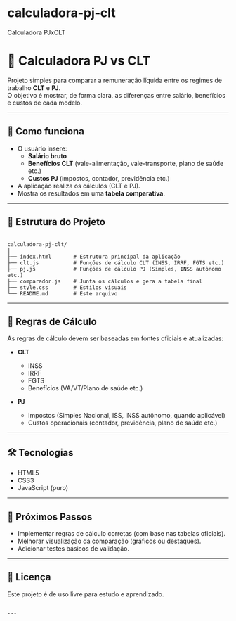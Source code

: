 # calculadora-pj-clt
Calculadora PJxCLT
# 🧮 Calculadora PJ vs CLT

Projeto simples para comparar a remuneração líquida entre os regimes de trabalho **CLT** e **PJ**.  
O objetivo é mostrar, de forma clara, as diferenças entre salário, benefícios e custos de cada modelo.

---

## 🚀 Como funciona
- O usuário insere:
  - **Salário bruto**
  - **Benefícios CLT** (vale-alimentação, vale-transporte, plano de saúde etc.)
  - **Custos PJ** (impostos, contador, previdência etc.)
- A aplicação realiza os cálculos (CLT e PJ).
- Mostra os resultados em uma **tabela comparativa**.

---

## 📂 Estrutura do Projeto

```

calculadora-pj-clt/
│
├── index.html       # Estrutura principal da aplicação
├── clt.js           # Funções de cálculo CLT (INSS, IRRF, FGTS etc.)
├── pj.js            # Funções de cálculo PJ (Simples, INSS autônomo etc.)
├── comparador.js    # Junta os cálculos e gera a tabela final
├── style.css        # Estilos visuais
└── README.md        # Este arquivo

```

---

## 📌 Regras de Cálculo
As regras de cálculo devem ser baseadas em fontes oficiais e atualizadas:

- **CLT**
  - INSS
  - IRRF
  - FGTS
  - Benefícios (VA/VT/Plano de saúde etc.)

- **PJ**
  - Impostos (Simples Nacional, ISS, INSS autônomo, quando aplicável)
  - Custos operacionais (contador, previdência, plano de saúde etc.)

---

## 🛠 Tecnologias
- HTML5
- CSS3
- JavaScript (puro)

---

## 📖 Próximos Passos
- Implementar regras de cálculo corretas (com base nas tabelas oficiais).
- Melhorar visualização da comparação (gráficos ou destaques).
- Adicionar testes básicos de validação.

---

## 📄 Licença
Este projeto é de uso livre para estudo e aprendizado.
```

---
